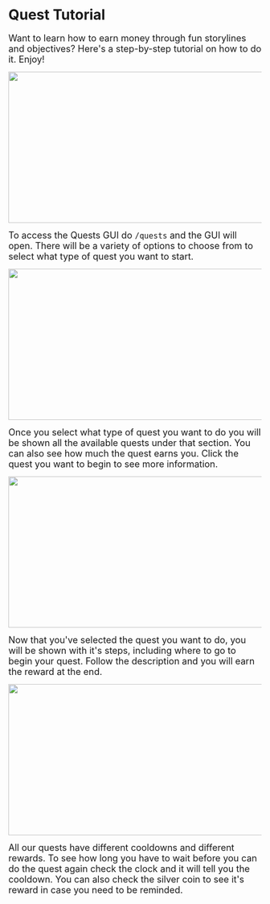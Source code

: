 # Quest Tutorial

<font size=4>Want to learn how to earn money through fun storylines and objectives? Here's a step-by-step tutorial on how to do it. Enjoy!</font>

<p align=center><img src="https://s3.amazonaws.com/files.enjin.com/765924/modules/forum/attachments/Screenshot+2021-01-13+at+22.00.58_1610575545.png"
     width="600"
     height="300"></p>

<font size=4>To access the Quests GUI do ```/quests``` and the GUI will open. There will be a variety of options to choose from to select what type of quest you want to start.</font>

<p align=center><img src="https://s3.amazonaws.com/files.enjin.com/765924/modules/forum/attachments/Screenshot+2021-01-13+at+22.00.45_1610575666.png"
     width="600"
     height="300"></p>

<font size=4>Once you select what type of quest you want to do you will be shown all the available quests under that section. You can also see how much the quest earns you. Click the quest you want to begin to see more information.</font>

<p align=center><img src="https://s3.amazonaws.com/files.enjin.com/765924/modules/forum/attachments/Screenshot+2021-01-13+at+22.01.55_1610575784.png"
     width="600"
     height="300"></p>

<font size=4>Now that you've selected the quest you want to do, you will be shown with it's steps, including where to go to begin your quest. Follow the description and you will earn the reward at the end.</font>

<p align=center><img src="https://s3.amazonaws.com/files.enjin.com/765924/modules/forum/attachments/Screenshot+2021-01-13+at+22.01.34_1610575858.png"
     width="600"
     height="300"></p>

<font size=4>All our quests have different cooldowns and different rewards. To see how long you have to wait before you can do the quest again check the clock and it will tell you the cooldown. You can also check the silver coin to see it's reward in case you need to be reminded.</font>